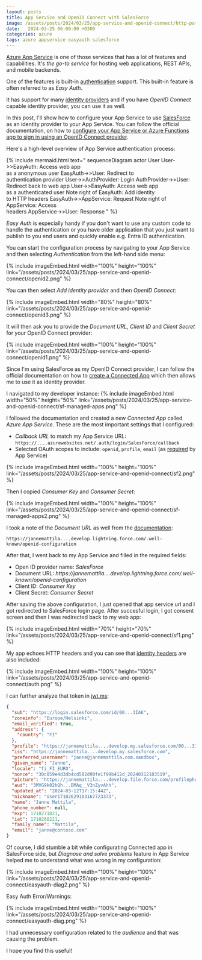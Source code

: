 ```yaml
---
layout: posts
title: App Service and OpenID Connect with SalesForce
image: /assets/posts/2024/03/25/app-service-and-openid-connect/http-paths.png
date:   2024-03-25 06:00:00 +0300
categories: azure
tags: azure appservice easyauth salesforce
---
```

[Azure App Service](https://learn.microsoft.com/en-us/azure/app-service/overview)
is one of those services that has a lot of features and capabilities.
It's _the go-to service_ for hosting web applications, REST APIs, and mobile backends.

One of the features is built-in [authentication](https://learn.microsoft.com/en-us/azure/app-service/overview-authentication-authorization)
support. This built-in feature is often referred to as _Easy Auth_.

It has support for many [identity providers](https://learn.microsoft.com/en-us/azure/app-service/overview-authentication-authorization#identity-providers)
and if you have _OpenID Connect_ capable identity provider, you can use it as well.

In this post, I'll show how to configure your App Service to use
[SalesForce](https://www.salesforce.com/) as an identity provider to your App Service.
You can follow the official documentation, on how to 
[configure your App Service or Azure Functions app to sign in using an OpenID Connect provider](https://learn.microsoft.com/en-us/azure/app-service/configure-authentication-provider-openid-connect).

Here's a high-level overview of App Service authentication process:

{% include mermaid.html text="
sequenceDiagram
    actor User
    User->>EasyAuth: Access web app<br/>as a anonymous user
    EasyAuth->>User: Redirect to<br/>authentication provider
    User->>AuthProvider: Login
    AuthProvider->>User: Redirect back to web app
    User->>EasyAuth: Access web app<br/>as a authenticated user
    Note right of EasyAuth: Add identity<br/>to HTTP headers
    EasyAuth->>AppService: Request 
    Note right of AppService: Access<br/>headers
    AppService->>User: Response
" %}

_Easy Auth_ is especially handy if you don't want to use any custom code to handle the authentication
or you have older application that you just want to publish to you end users and 
quickly enable e.g. Entra ID authentication.

You can start the configuration process by navigating to your App Service and then
selecting _Authentication_ from the left-hand side menu:

{% include imageEmbed.html width="100%" height="100%" link="/assets/posts/2024/03/25/app-service-and-openid-connect/openid2.png" %}

You can then select _Add identity provider_ and then _OpenID Connect_:

{% include imageEmbed.html width="80%" height="80%" link="/assets/posts/2024/03/25/app-service-and-openid-connect/openid3.png" %}

It will then ask you to provide the _Document URL_,  _Client ID_ and _Client Secret_ for your OpenID Connect provider:

{% include imageEmbed.html width="100%" height="100%" link="/assets/posts/2024/03/25/app-service-and-openid-connect/openid1.png" %}

Since I'm using SalesForce as my OpenID Connect provider, I can follow the official documentation on how to
[create a Connected App](https://help.salesforce.com/s/articleView?id=sf.connected_app_create.htm&type=5)
which then allows me to use it as identity provider.

I navigated to my developer instance: 
{% include imageEmbed.html width="50%" height="50%" link="/assets/posts/2024/03/25/app-service-and-openid-connect/sf-managed-apps.png" %}

I followed the documentation and created a new _Connected App_ called _Azure App Service_.
These are the most important settings that I configured:

- _Callback URL_ to match my App Service URL: `https://....azurewebsites.net/.auth/login/SalesForce/callback`
- Selected OAuth scopes to include: `openid`, `profile`, `email` (as [required](https://learn.microsoft.com/en-us/azure/app-service/configure-authentication-provider-openid-connect#-add-provider-information-to-your-application) by App Service)

{% include imageEmbed.html width="100%" height="100%" link="/assets/posts/2024/03/25/app-service-and-openid-connect/sf2.png" %}

Then I copied _Consumer Key_ and _Consumer Secret_:

{% include imageEmbed.html width="100%" height="100%" link="/assets/posts/2024/03/25/app-service-and-openid-connect/sf-managed-apps2.png" %}

I took a note of the _Document URL_ as well from the [documentation](https://help.salesforce.com/s/articleView?id=sf.remoteaccess_oauth_endpoints.htm&type=5):

```
https://jannemattila....develop.lightning.force.com/.well-known/openid-configuration
```

After that, I went back to my App Service and filled in the required fields:

- Open ID provider name: _SalesForce_
- Document URL: _https://jannemattila....develop.lightning.force.com/.well-known/openid-configuration_
- Client ID: _Consumer Key_
- Client Secret: _Consumer Secret_

After saving the above configuration, I just opened that app service url and I got redirected to SalesForce login page.
After succesful login, I got consent screen and then I was redirected back to my web app:

{% include imageEmbed.html width="70%" height="70%" link="/assets/posts/2024/03/25/app-service-and-openid-connect/sf1.png" %}

My app echoes HTTP headers and you can see that
[identity headers](https://learn.microsoft.com/en-us/azure/app-service/configure-authentication-user-identities#access-user-claims-in-app-code)
are also included:

{% include imageEmbed.html width="100%" height="100%" link="/assets/posts/2024/03/25/app-service-and-openid-connect/auth.png" %}

I can further analyze that token in [jwt.ms](https://jwt.ms):


```json
{
  "sub": "https://login.salesforce.com/id/00...3IAK",
  "zoneinfo": "Europe/Helsinki",
  "email_verified": true,
  "address": {
    "country": "FI"
  },
  "profile": "https://jannemattila....develop.my.salesforce.com/00...3IAK",
  "iss": "https://jannemattila....develop.my.salesforce.com",
  "preferred_username": "janne@jannemattila.com.sandbox",
  "given_name": "Janne",
  "locale": "fi_FI_EURO",
  "nonce": "30c859e4d3db4cd582d90fe1f99b412d_20240312183519",
  "picture": "https://jannemattila....develop.file.force.com/profilephoto/005/F",
  "aud": "3MVG9k02hQh...DMAq__V3nZyvAhh",
  "updated_at": "2024-03-12T17:15:44Z",
  "nickname": "User17102629103167723373",
  "name": "Janne Mattila",
  "phone_number": null,
  "exp": 1710271821,
  "iat": 1710268221,
  "family_name": "Mattila",
  "email": "janne@contoso.com"
}
```

Of course, I did stumble a bit while configurating Connected app in SalesForce side,
but  _Diagnose and solve problems_ feature in App Service helped me to understand
what was wrong in my configuration:

{% include imageEmbed.html width="100%" height="100%" link="/assets/posts/2024/03/25/app-service-and-openid-connect/easyauth-diag2.png" %}

Easy Auth Error/Warnings:

{% include imageEmbed.html width="100%" height="100%" link="/assets/posts/2024/03/25/app-service-and-openid-connect/easyauth-diag.png" %}

I had unnecessary configuration related to the _audience_ and that was causing the problem.

I hope you find this useful!

